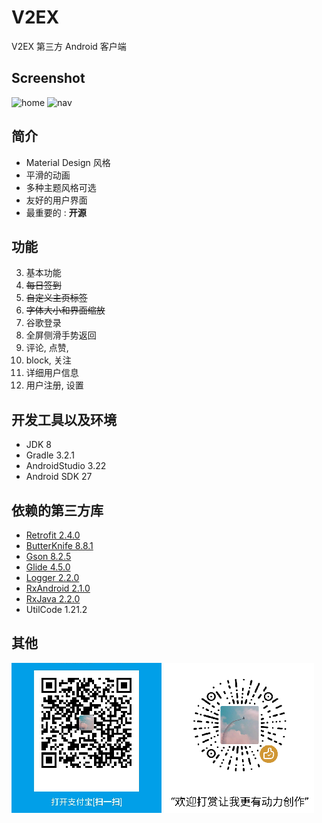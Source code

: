 # V2EX

V2EX 第三方 Android 客户端

## Screenshot

![home](https://raw.githubusercontent.com/MrDenua/V2EX/master/screenshot/home1.jpg)
![nav](https://raw.githubusercontent.com/MrDenua/V2EX/master/screenshot/topic1.jpg)

## 简介

- Material Design 风格
- 平滑的动画
- 多种主题风格可选
- 友好的用户界面
- 最重要的 : **开源**

## 功能

3. 基本功能
3. ~~每日签到~~
4. ~~自定义主页标签~~
5. ~~字体大小和界面缩放~~
6. 谷歌登录
7. 全屏侧滑手势返回
8. 评论, 点赞, 
9. block, 关注
10. 详细用户信息
11. 用户注册, 设置

## 开发工具以及环境

- JDK 8
- Gradle 3.2.1
- AndroidStudio 3.22
- Android SDK 27

## 依赖的第三方库

- [Retrofit 2.4.0](https://github.com/square/retrofit)
- [ButterKnife 8.8.1](https://github.com/JakeWharton/butterknife)
- [Gson 8.2.5 ](https://github.com/google/gson)
- [Glide 4.5.0 ](https://github.com/bumptech/glide)
- [Logger 2.2.0 ](https://github.com/orhanobut/logger)
- [RxAndroid 2.1.0](https://github.com/ReactiveX/RxAndroid)
- [RxJava 2.2.0](https://github.com/ReactiveX/RxJava)
- UtilCode 1.21.2 [](https://github.com/Blankj/AndroidUtilCode)

## 其他
 
![home](https://raw.githubusercontent.com/MrDenua/V2EX/master/screenshot/alipay.png)
![nav](https://raw.githubusercontent.com/MrDenua/V2EX/master/screenshot/wechat.png)

